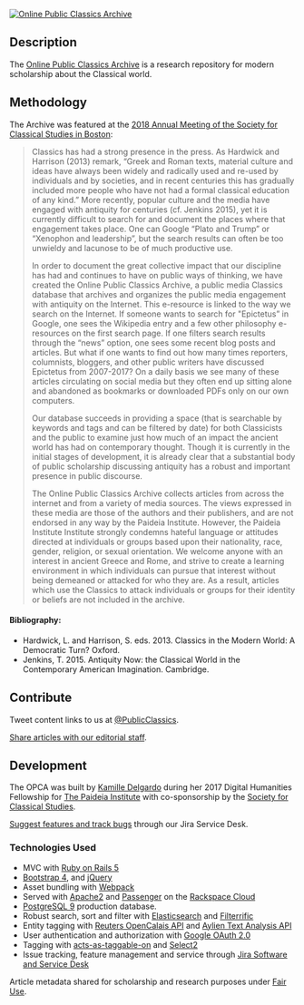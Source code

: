 [![Online Public Classics Archive](https://github.com/PaideiaDH/classics-archive/blob/master/app/assets/images/owl.png?raw=true)](http://opca.paideiainstitute.org/)

## Description
The [Online Public Classics Archive](http://opca.paideiainstitute.org/articles) is a research repository for modern scholarship about the Classical world.

## Methodology
The Archive was featured at the [2018 Annual Meeting of the Society for Classical Studies in Boston](https://classicalstudies.org/annual-meeting/2018-annual-meeting):

>Classics has had a strong presence in the press. As Hardwick and Harrison (2013) remark, “Greek and Roman texts, material culture and ideas have always been widely and radically used and re-used by individuals and by societies, and in recent centuries this has gradually included more people who have not had a formal classical education of any kind.” More recently, popular culture and the media have engaged with antiquity for centuries (cf. Jenkins 2015), yet it is currently difficult to search for and document the places where that engagement takes place. One can Google “Plato and Trump” or “Xenophon and leadership”, but the search results can often be too unwieldy and lacunose to be of much productive use.
>
>In order to document the great collective impact that our discipline has had and continues to have on public ways of thinking, we have created the Online Public Classics Archive, a public media Classics database that archives and organizes the public media engagement with antiquity on the Internet. This e-resource is linked to the way we search on the Internet. If someone wants to search for "Epictetus” in Google, one sees the Wikipedia entry and a few other philosophy e-resources on the first search page. If one filters search results through the “news” option, one sees some recent blog posts and articles. But what if one wants to find out how many times reporters, columnists, bloggers, and other public writers have discussed Epictetus from 2007-2017? On a daily basis we see many of these articles circulating on social media but they often end up sitting alone and abandoned as bookmarks or downloaded PDFs only on our own computers.
>
>Our database succeeds in providing a space (that is searchable by keywords and tags and can be filtered by date) for both Classicists and the public to examine just how much of an impact the ancient world has had on contemporary thought. Though it is currently in the initial stages of development, it is already clear that a substantial body of public scholarship discussing antiquity has a robust and important presence in public discourse.
>
>The Online Public Classics Archive collects articles from across the internet and from a variety of media sources. The views expressed in these media are those of the authors and their publishers, and are not endorsed in any way by the Paideia Institute. However, the Paideia Institute Institute strongly condemns hateful language or attitudes directed at individuals or groups based upon their nationality, race, gender, religion, or sexual orientation. We welcome anyone with an interest in ancient Greece and Rome, and strive to create a learning environment in which individuals can pursue that interest without being demeaned or attacked for who they are. As a result, articles which use the Classics to attack individuals or groups for their identity or beliefs are not included in the archive.


#### Bibliography:
* Hardwick, L. and Harrison, S. eds. 2013. Classics in the Modern World: A Democratic Turn? Oxford.
* Jenkins, T. 2015. Antiquity Now: the Classical World in the Contemporary American Imagination. Cambridge.


## Contribute
Tweet content links to us at [@PublicClassics](https://twitter.com/PublicClassics).

[Share articles with our editorial staff](https://accounts.google.com/signin/oauth/oauthchooseaccount?client_id=415150494328-2k2h1o47fql3vh79s3a8ennakbfopqtk.apps.googleusercontent.com&as=-75f34e5f064627b0&destination=http%3A%2F%2Fopca.paideiainstitute.org&approval_state=!ChRDV3JaVk85WmIzWFo5TVkteERMORIfRTVxdWR6SFlEc3NWb1Bud0gtVkU1UUdtam5sRV9CVQ%E2%88%99AHw7d_cAAAAAWg6zs7aGXoVfqF83z_VE57aNioT3GaqG&xsrfsig=AHgIfE_uzUtLEmzk60SDRs6ICdRh-uQRfg&flowName=GeneralOAuthFlow).

## Development
The OPCA was built by [Kamille Delgardo](http://kamille.delgardo.co/) during her 2017 Digital Humanities Fellowship for [The Paideia Institute](http://www.paideiainstitute.org) with co-sponsorship by the [Society for Classical Studies](https://classicalstudies.org/).

[Suggest features and track bugs](http://104.130.11.126:8080/servicedesk/customer/portal/1) through our Jira Service Desk.

### Technologies Used
* MVC with [Ruby on Rails 5](https://github.com/rails/rails)
* [Bootstrap 4](https://getbootstrap.com/), and [jQuery](https://jquery.com/)
* Asset bundling with [Webpack](https://webpack.js.org/)
* Served with [Apache2](https://httpd.apache.org/) and [Passenger](https://www.phusionpassenger.com/) on the [Rackspace Cloud](https://www.rackspace.com/en-us)
* [PostgreSQL 9](https://www.postgresql.org/) production database.
* Robust search, sort and filter with [Elasticsearch](https://github.com/ankane/searchkick) and [Filterrific](https://github.com/jhund/filterrific)
* Entity tagging with [Reuters OpenCalais API](http://www.opencalais.com/) and [Aylien Text Analysis API](https://aylien.com/)
* User authentication and authorization with [Google OAuth 2.0](https://developers.google.com/identity/protocols/OpenIDConnect)
* Tagging with [acts-as-taggable-on](https://github.com/mbleigh/acts-as-taggable-on) and [Select2](https://select2.org/)
* Issue tracking, feature management and service through [Jira Software and Service Desk](https://www.atlassian.com/software/jira)


Article metadata shared for scholarship and research purposes under [Fair Use](https://www.copyright.gov/fair-use/more-info.html).
